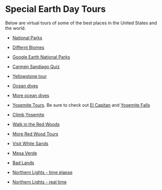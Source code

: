 # Special Earth Day Tours

Below are virtual tours of some of the best places in the United States and the world.

- [National Parks](https://artsandculture.withgoogle.com/en-us/)
- [Differnt Biomes](https://askabiologist.asu.edu/explore/Virtual-360-Biomes)

- [Google Earth National Parks](https://earth.google.com/web/@51.098014,5.727533,-15617a,26717122d,35y,0h,9t,0r/data=CisSKRIgMDhhMTY1Y2M3NWMwMTFlYWJkNDA4N2NjM2YxY2QyMTYiBXNwbC0w?utm_source=referral&utm_campaign=marketing&utm_campaign=earthview)
- [Carmen Sandiago Quiz](https://earth.google.com/web/@17.90693717,-12.41937117,-34606.6327455a,57359668.97d,35y,0.00004064h,18.19296234t,0r/data=CjwSOhIgYmU3N2ZmYzU0MTc1MTFlOGFlOGZkMzdkYTU5MmE0MmEiFnNwbC14LXgteC1zcGxhc2hzY3JlZW4?utm_source=referral&utm_campaign=marketing&utm_term=carmen1)

- [Yellowstone tour](https://www.youtube.com/watch?v=WqMNvLbzlIY)
- [Ocean dives](https://oceans360.org/360o-gallery/)
- [More ocean dives](https://sanctuaries.noaa.gov/vr/)
- [Yosemite Tours](https://www.virtualyosemite.org/virtual-tour-directory/).  Be sure to check out [El Capitan](https://www.virtualyosemite.org/virtual-tour/#node25) and  [Yosemite Falls](https://www.virtualyosemite.org/virtual-tour/#node52)
- [Climb Yosemite](https://www.google.com/maps/about/behind-the-scenes/streetview/treks/yosemite/)
- [Walk in the Red Woods](https://www.youtube.com/watch?v=DTlzIGFrL_4)
- [More Red Wood Tours](https://www.nps.gov/redw/learn/photosmultimedia/redwoodminute360.htm)
- [Visit White Sands](https://www.youtube.com/watch?v=tSruWf7iaQM)
- [Mesa Verde](https://www.youvisit.com/tour/116338/134303/)
- [Bad Lands](https://www.youtube.com/watch?v=0R7Dsf2ylMQ)
- [Northern Lights - time elapse](https://www.youtube.com/watch?v=A0C5kiFtmjI)
- [Northern Lights - real time](https://www.youtube.com/watch?v=BALJDDSOayk)


